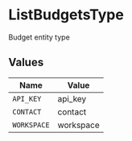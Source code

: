 # ListBudgetsType

Budget entity type


## Values

| Name        | Value       |
| ----------- | ----------- |
| `API_KEY`   | api_key     |
| `CONTACT`   | contact     |
| `WORKSPACE` | workspace   |
